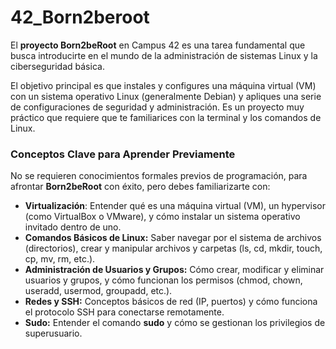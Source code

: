 # 42_Born2beroot

El **proyecto Born2beRoot** en Campus 42 es una tarea fundamental que busca introducirte en el mundo de la administración de sistemas Linux y la ciberseguridad básica.

El objetivo principal es que instales y configures una máquina virtual (VM) con un sistema operativo Linux (generalmente Debian) y apliques una serie de configuraciones de seguridad y administración. Es un proyecto muy práctico que requiere que te familiarices con la terminal y los comandos de Linux.

### Conceptos Clave para Aprender Previamente
No se requieren conocimientos formales previos de programación, para afrontar **Born2beRoot** con éxito, pero debes familiarizarte con:
 
* **Virtualización**: Entender qué es una máquina virtual (VM), un hypervisor (como VirtualBox o VMware), y cómo instalar un sistema operativo invitado dentro de uno.
* **Comandos Básicos de Linux:** Saber navegar por el sistema de archivos (directorios), crear y manipular archivos y carpetas (ls, cd, mkdir, touch, cp, mv, rm, etc.).
* **Administración de Usuarios y Grupos:** Cómo crear, modificar y eliminar usuarios y grupos, y cómo funcionan los permisos (chmod, chown, useradd, usermod, groupadd, etc.).
* **Redes y SSH:** Conceptos básicos de red (IP, puertos) y cómo funciona el protocolo SSH para conectarse remotamente.
* **Sudo:** Entender el comando **sudo** y cómo se gestionan los privilegios de superusuario.

